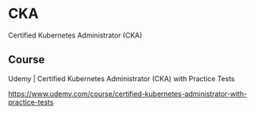 # CKA
Certified Kubernetes Administrator (CKA)

## Course
Udemy | Certified Kubernetes Administrator (CKA) with Practice Tests

<https://www.udemy.com/course/certified-kubernetes-administrator-with-practice-tests>

